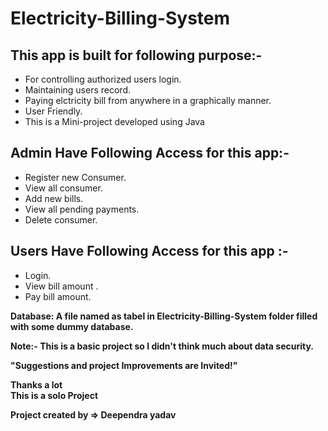 # Electricity-Billing-System  

## This app is built for following purpose:-  
* For controlling authorized users login.  
* Maintaining users record.  
* Paying elctricity bill from anywhere in a graphically manner.   
* User Friendly.   
* This is a Mini-project developed using Java

## Admin Have Following Access for this app:-  
* Register new Consumer.
* View all consumer.
* Add new bills.  
* View all pending payments.  
* Delete consumer.    

## Users Have Following Access for this app :-  
* Login.  
* View bill amount .
* Pay bill amount.  

**Database: A file named as tabel in Electricity-Billing-System folder filled with some dummy database.**

**Note:- This is a basic project so I didn't think much about data security.**

**"Suggestions and project Improvements are Invited!"**  
  
**Thanks a lot**   
**This is a solo Project**

**Project created by => Deependra yadav**
